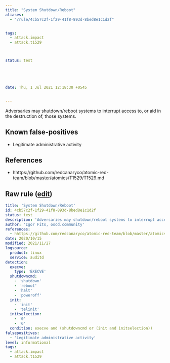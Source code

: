 ```yaml
---
title: "System Shutdown/Reboot"
aliases:
  - "/rule/4cb57c2f-1f29-41f8-893d-8bed8e1c1d2f"


tags:
  - attack.impact
  - attack.t1529



status: test





date: Thu, 1 Jul 2021 12:18:30 +0545


---
```


Adversaries may shutdown/reboot systems to interrupt access to, or aid in the destruction of, those systems.

<!--more-->


## Known false-positives

* Legitimate administrative activity



## References

* hhttps://github.com/redcanaryco/atomic-red-team/blob/master/atomics/T1529/T1529.md


## Raw rule ([edit](https://github.com/SigmaHQ/sigma/edit/master/rules/linux/auditd/lnx_auditd_system_shutdown_reboot.yml))
```yaml
title: 'System Shutdown/Reboot'
id: 4cb57c2f-1f29-41f8-893d-8bed8e1c1d2f
status: test
description: 'Adversaries may shutdown/reboot systems to interrupt access to, or aid in the destruction of, those systems.'
author: 'Igor Fits, oscd.community'
references:
  - hhttps://github.com/redcanaryco/atomic-red-team/blob/master/atomics/T1529/T1529.md
date: 2020/10/15
modified: 2021/11/27
logsource:
  product: linux
  service: auditd
detection:
  execve:
    type: 'EXECVE'
  shutdowncmd:
    - 'shutdown'
    - 'reboot'
    - 'halt'
    - 'poweroff'
  init:
    - 'init'
    - 'telinit'
  initselection:
    - '0'
    - '6'
  condition: execve and (shutdowncmd or (init and initselection))
falsepositives:
  - 'Legitimate administrative activity'
level: informational
tags:
  - attack.impact
  - attack.t1529

```
